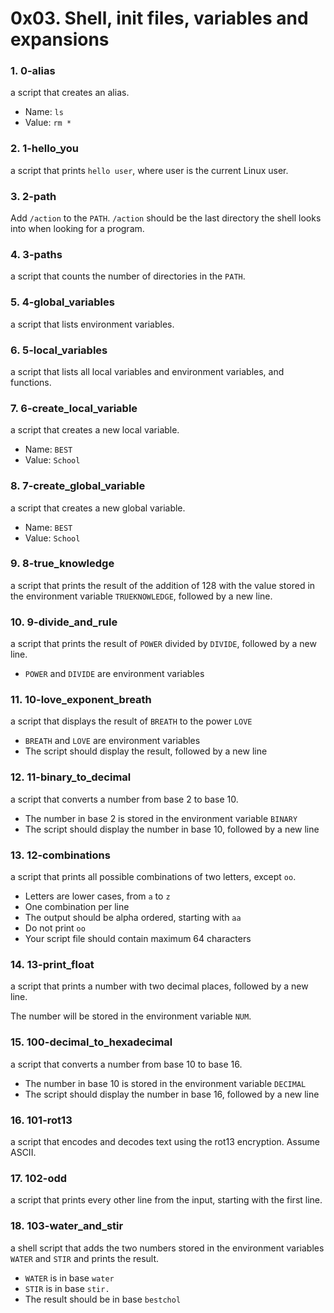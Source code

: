 
# 0x03. Shell, init files, variables and expansions

### 1. 0-alias
a script that creates an alias.

-   Name:  `ls`
-   Value:  `rm *`

### 2. 1-hello_you
a script that prints `hello user`, where user is the current Linux user.

### 3. 2-path
Add `/action` to the `PATH`. `/action` should be the last directory the shell looks into when looking for a program.

### 4. 3-paths
a script that counts the number of directories in the `PATH`.

### 5. 4-global_variables
a script that lists environment variables.

### 6. 5-local_variables
a script that lists all local variables and environment variables, and functions.

### 7. 6-create_local_variable
a script that creates a new local variable.

-   Name:  `BEST`
-   Value:  `School`

### 8. 7-create_global_variable
a script that creates a new global variable.

-   Name:  `BEST`
-   Value:  `School`

### 9. 8-true_knowledge
a script that prints the result of the addition of 128 with the value stored in the environment variable `TRUEKNOWLEDGE`, followed by a new line.


### 10. 9-divide_and_rule
a script that prints the result of  `POWER`  divided by  `DIVIDE`, followed by a new line.

-   `POWER`  and  `DIVIDE`  are environment variables

### 11. 10-love_exponent_breath
a script that displays the result of  `BREATH`  to the power  `LOVE`

-   `BREATH`  and  `LOVE`  are environment variables
-   The script should display the result, followed by a new line

### 12. 11-binary_to_decimal
a script that converts a number from base 2 to base 10.

-   The number in base 2 is stored in the environment variable  `BINARY`
-   The script should display the number in base 10, followed by a new line

### 13. 12-combinations
a script that prints all possible combinations of two letters, except  `oo`.

-   Letters are lower cases, from  `a`  to  `z`
-   One combination per line
-   The output should be alpha ordered, starting with  `aa`
-   Do not print  `oo`
-   Your script file should contain maximum 64 characters

### 14.  13-print_float
a script that prints a number with two decimal places, followed by a new line.

The number will be stored in the environment variable  `NUM`.

### 15. 100-decimal_to_hexadecimal
a script that converts a number from base 10 to base 16.

-   The number in base 10 is stored in the environment variable  `DECIMAL`
-   The script should display the number in base 16, followed by a new line

### 16. 101-rot13
a script that encodes and decodes text using the rot13 encryption. Assume ASCII.

### 17. 102-odd
a script that prints every other line from the input, starting with the first line.

### 18. 103-water_and_stir
a shell script that adds the two numbers stored in the environment variables  `WATER`  and  `STIR`  and prints the result.

-   `WATER`  is in base  `water`
-   `STIR`  is in base  `stir.`
-   The result should be in base  `bestchol`

